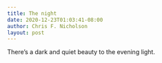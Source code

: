```yaml
---
title: The night
date: 2020-12-23T01:03:41-08:00
author: Chris F. Nicholson
layout: post
---
```


There’s a dark and quiet beauty to the evening light.
